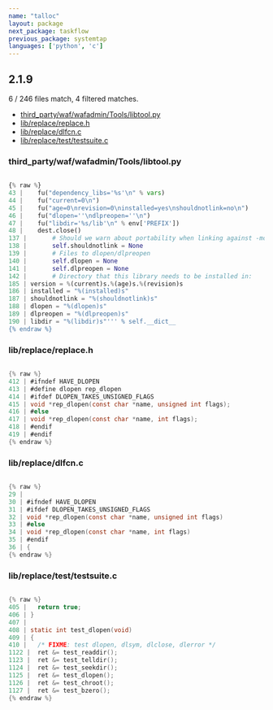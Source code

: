 ```yaml
---
name: "talloc"
layout: package
next_package: taskflow
previous_package: systemtap
languages: ['python', 'c']
---
```

## 2.1.9
6 / 246 files match, 4 filtered matches.

 - [third_party/waf/wafadmin/Tools/libtool.py](#third_partywafwafadmintoolslibtoolpy)
 - [lib/replace/replace.h](#libreplacereplaceh)
 - [lib/replace/dlfcn.c](#libreplacedlfcnc)
 - [lib/replace/test/testsuite.c](#libreplacetesttestsuitec)

### third_party/waf/wafadmin/Tools/libtool.py

```python

{% raw %}
43 | 	fu("dependency_libs='%s'\n" % vars)
44 | 	fu("current=0\n")
45 | 	fu("age=0\nrevision=0\ninstalled=yes\nshouldnotlink=no\n")
46 | 	fu("dlopen=''\ndlpreopen=''\n")
47 | 	fu("libdir='%s/lib'\n" % env['PREFIX'])
48 | 	dest.close()
137 | 		# Should we warn about portability when linking against -modules?
138 | 		self.shouldnotlink = None
139 | 		# Files to dlopen/dlpreopen
140 | 		self.dlopen = None
141 | 		self.dlpreopen = None
142 | 		# Directory that this library needs to be installed in:
185 | version = %(current)s.%(age)s.%(revision)s
186 | installed = "%(installed)s"
187 | shouldnotlink = "%(shouldnotlink)s"
188 | dlopen = "%(dlopen)s"
189 | dlpreopen = "%(dlpreopen)s"
190 | libdir = "%(libdir)s"''' % self.__dict__
{% endraw %}

```
### lib/replace/replace.h

```c

{% raw %}
412 | #ifndef HAVE_DLOPEN
413 | #define dlopen rep_dlopen
414 | #ifdef DLOPEN_TAKES_UNSIGNED_FLAGS
415 | void *rep_dlopen(const char *name, unsigned int flags);
416 | #else
417 | void *rep_dlopen(const char *name, int flags);
418 | #endif
419 | #endif
{% endraw %}

```
### lib/replace/dlfcn.c

```c

{% raw %}
29 | 
30 | #ifndef HAVE_DLOPEN
31 | #ifdef DLOPEN_TAKES_UNSIGNED_FLAGS
32 | void *rep_dlopen(const char *name, unsigned int flags)
33 | #else
34 | void *rep_dlopen(const char *name, int flags)
35 | #endif
36 | {
{% endraw %}

```
### lib/replace/test/testsuite.c

```c

{% raw %}
405 | 	return true;
406 | }
407 | 
408 | static int test_dlopen(void)
409 | {
410 | 	/* FIXME: test dlopen, dlsym, dlclose, dlerror */
1122 | 	ret &= test_readdir();
1123 | 	ret &= test_telldir();
1124 | 	ret &= test_seekdir();
1125 | 	ret &= test_dlopen();
1126 | 	ret &= test_chroot();
1127 | 	ret &= test_bzero();
{% endraw %}

```